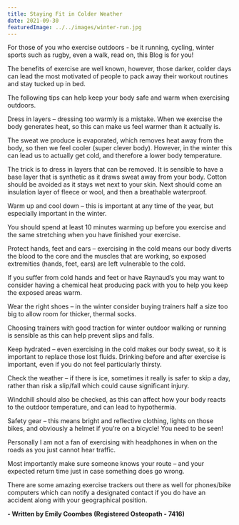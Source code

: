 ```yaml
---
title: Staying Fit in Colder Weather
date: 2021-09-30
featuredImage: ../../images/winter-run.jpg
---
```


For those of you who exercise outdoors -  be it running, cycling, winter sports such as rugby, even a walk, read on, this Blog is for you!

The benefits of exercise are well known, however, those darker, colder days can lead the most motivated of people to pack away their workout routines and stay tucked up in bed. 

The following tips can help keep your body safe and warm when exercising outdoors.

Dress in layers – dressing too warmly is a mistake. When we exercise the body generates heat, so this can make us feel warmer than it actually is. 

The sweat we produce is evaporated, which removes heat away from the body, so then we feel cooler (super clever body). However, in the winter this can lead us to actually get cold, and therefore a lower body temperature. 

The trick is to dress in layers that can be removed. It is sensible to have a base layer that is synthetic as it draws sweat away from your body. Cotton should be avoided as it stays wet next to your skin. Next should come an insulation layer of fleece or wool, and then a breathable waterproof. 

Warm up and cool down – this is important at any time of the year, but especially important in the winter. 

You should spend at least 10 minutes warming up before you exercise and the same stretching when you have finished your exercise. 

Protect hands, feet and ears – exercising in the cold means our body diverts the blood to the core and the muscles that are working, so exposed extremities (hands, feet, ears) are left vulnerable to the cold. 

If you suffer from cold hands and feet or have Raynaud’s you may want to consider having a chemical heat producing pack  with you to help you keep the exposed areas warm. 

Wear the right shoes – in the winter consider buying trainers half a size too big to allow room for thicker, thermal socks. 

Choosing trainers with good traction for winter outdoor walking or running is sensible as this can help prevent slips and falls. 

Keep hydrated – even exercising in the cold makes our body sweat, so it is important to replace those lost fluids. Drinking before and after exercise is important, even if you do not feel particularly thirsty. 

Check the weather – if there is ice, sometimes it really is safer to skip a day, rather than risk a slip/fall which could cause significant injury. 

Windchill should also be checked, as this can affect how your body reacts to the outdoor temperature, and can lead to hypothermia. 

Safety gear – this means bright and reflective clothing, lights on those bikes, and obviously a helmet if you’re on a bicycle! You need to be seen! 

Personally I am not a fan of exercising with headphones in when on the roads as you just cannot hear traffic. 

Most importantly make sure someone knows your route – and your expected return time just in case something does go wrong. 

There are some amazing exercise trackers out there as well for phones/bike computers which can notify a designated contact if you do have an accident along with your geographical position.

<strong>- Written by Emily Coombes (Registered Osteopath - 7416)</strong>